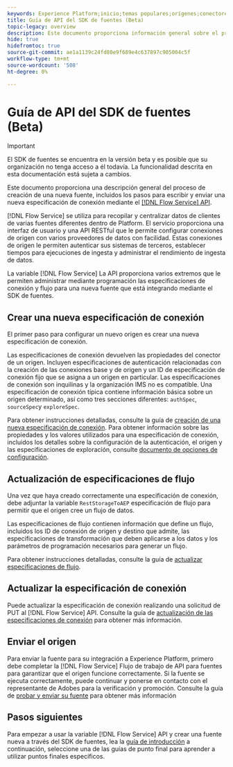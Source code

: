 ```yaml
---
keywords: Experience Platform;inicio;temas populares;orígenes;conectores;conectores de origen;sdk de fuentes;sdk;SDK
title: Guía de API del SDK de fuentes (Beta)
topic-legacy: overview
description: Este documento proporciona información general sobre el proceso de creación de una nueva fuente, incluidos los pasos para recuperar, escribir y enviar una nueva especificación de conexión mediante la API de servicio de flujo.
hide: true
hidefromtoc: true
source-git-commit: ae1a1139c24fd80e9f689e4c637897c905004c5f
workflow-type: tm+mt
source-wordcount: '508'
ht-degree: 0%

---
```


# Guía de API del SDK de fuentes (Beta)

>[!IMPORTANT]
>
>El SDK de fuentes se encuentra en la versión beta y es posible que su organización no tenga acceso a él todavía. La funcionalidad descrita en esta documentación está sujeta a cambios.

Este documento proporciona una descripción general del proceso de creación de una nueva fuente, incluidos los pasos para escribir y enviar una nueva especificación de conexión mediante el [[!DNL Flow Service] API](https://www.adobe.io/experience-platform-apis/references/flow-service/).

[!DNL Flow Service] se utiliza para recopilar y centralizar datos de clientes de varias fuentes diferentes dentro de Platform. El servicio proporciona una interfaz de usuario y una API RESTful que le permite configurar conexiones de origen con varios proveedores de datos con facilidad. Estas conexiones de origen le permiten autenticar sus sistemas de terceros, establecer tiempos para ejecuciones de ingesta y administrar el rendimiento de ingesta de datos.

La variable [!DNL Flow Service] La API proporciona varios extremos que le permiten administrar mediante programación las especificaciones de conexión y flujo para una nueva fuente que está integrando mediante el SDK de fuentes.

## Crear una nueva especificación de conexión

El primer paso para configurar un nuevo origen es crear una nueva especificación de conexión.

Las especificaciones de conexión devuelven las propiedades del conector de un origen. Incluyen especificaciones de autenticación relacionadas con la creación de las conexiones base y de origen y un ID de especificación de conexión fijo que se asigna a un origen en particular. Las especificaciones de conexión son inquilinas y la organización IMS no es compatible. Una especificación de conexión típica contiene información básica sobre un origen determinado, así como tres secciones diferentes: `authSpec`, `sourceSpec`y `exploreSpec`.

Para obtener instrucciones detalladas, consulte la guía de [creación de una nueva especificación de conexión](./create.md). Para obtener información sobre las propiedades y los valores utilizados para una especificación de conexión, incluidos los detalles sobre la configuración de la autenticación, el origen y las especificaciones de exploración, consulte [documento de opciones de configuración](../config/config.md).

## Actualización de especificaciones de flujo

Una vez que haya creado correctamente una especificación de conexión, debe adjuntar la variable `RestStorageToAEP` especificación de flujo para permitir que el origen cree un flujo de datos.

Las especificaciones de flujo contienen información que define un flujo, incluidos los ID de conexión de origen y destino que admite, las especificaciones de transformación que deben aplicarse a los datos y los parámetros de programación necesarios para generar un flujo.

Para obtener instrucciones detalladas, consulte la guía de [actualizar especificaciones de flujo](./update-flow-specs.md).

## Actualizar la especificación de conexión

Puede actualizar la especificación de conexión realizando una solicitud de PUT al [!DNL Flow Service] API. Consulte la guía de [actualización de las especificaciones de conexión](./update-connection-specs.md) para obtener más información.

## Enviar el origen

Para enviar la fuente para su integración a Experience Platform, primero debe completar la [!DNL Flow Service] Flujo de trabajo de API para fuentes para garantizar que el origen funcione correctamente. Si la fuente se ejecuta correctamente, puede continuar y ponerse en contacto con el representante de Adobes para la verificación y promoción. Consulte la guía de [probar y enviar su fuente](./submit.md) para obtener más información

## Pasos siguientes

Para empezar a usar la variable [!DNL Flow Service] API y crear una fuente nueva a través del SDK de fuentes, lea la [guía de introducción](./getting-started.md) a continuación, seleccione una de las guías de punto final para aprender a utilizar puntos finales específicos.